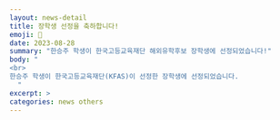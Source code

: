 ```yaml
---
layout: news-detail
title: 장학생 선정을 축하합니다!
emoji: 🏫
date: 2023-08-28
summary: "한승주 학생이 한국고등교육재단 해외유학후보 장학생에 선정되었습니다!"
body: "
<br>
한승주 학생이 한국고등교육재단(KFAS)이 선정한 장학생에 선정되었습니다.
  "
excerpt: >
categories: news others
---
```



